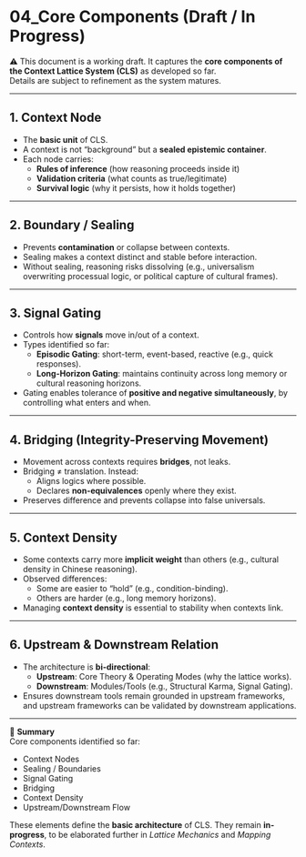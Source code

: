 # 04_Core Components (Draft / In Progress)

⚠️ This document is a working draft. It captures the **core components of the Context Lattice System (CLS)** as developed so far.  
Details are subject to refinement as the system matures.

---

## 1. Context Node
- The **basic unit** of CLS.  
- A context is not “background” but a **sealed epistemic container**.  
- Each node carries:  
  - **Rules of inference** (how reasoning proceeds inside it)  
  - **Validation criteria** (what counts as true/legitimate)  
  - **Survival logic** (why it persists, how it holds together)  

---

## 2. Boundary / Sealing
- Prevents **contamination** or collapse between contexts.  
- Sealing makes a context distinct and stable before interaction.  
- Without sealing, reasoning risks dissolving (e.g., universalism overwriting processual logic, or political capture of cultural frames).  

---

## 3. Signal Gating
- Controls how **signals** move in/out of a context.  
- Types identified so far:  
  - **Episodic Gating**: short-term, event-based, reactive (e.g., quick responses).  
  - **Long-Horizon Gating**: maintains continuity across long memory or cultural reasoning horizons.  
- Gating enables tolerance of **positive and negative simultaneously**, by controlling what enters and when.  

---

## 4. Bridging (Integrity-Preserving Movement)
- Movement across contexts requires **bridges**, not leaks.  
- Bridging ≠ translation. Instead:  
  - Aligns logics where possible.  
  - Declares **non-equivalences** openly where they exist.  
- Preserves difference and prevents collapse into false universals.  

---

## 5. Context Density
- Some contexts carry more **implicit weight** than others (e.g., cultural density in Chinese reasoning).  
- Observed differences:  
  - Some are easier to “hold” (e.g., condition-binding).  
  - Others are harder (e.g., long memory horizons).  
- Managing **context density** is essential to stability when contexts link.  

---

## 6. Upstream & Downstream Relation
- The architecture is **bi-directional**:  
  - **Upstream**: Core Theory & Operating Modes (why the lattice works).  
  - **Downstream**: Modules/Tools (e.g., Structural Karma, Signal Gating).  
- Ensures downstream tools remain grounded in upstream frameworks, and upstream frameworks can be validated by downstream applications.  

---

📌 **Summary**  
Core components identified so far:  
- Context Nodes  
- Sealing / Boundaries  
- Signal Gating  
- Bridging  
- Context Density  
- Upstream/Downstream Flow  

These elements define the **basic architecture** of CLS. They remain **in-progress**, to be elaborated further in *Lattice Mechanics* and *Mapping Contexts*.
